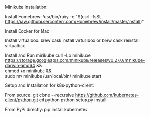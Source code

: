 Minikube Installation:

Install Homebrew:
/usr/bin/ruby -e "$(curl -fsSL https://raw.githubusercontent.com/Homebrew/install/master/install)"

Install Docker for Mac

Install virtualbox:
brew cask install virtualbox
or
brew cask reinstall virtualbox

Install and Run minikube
curl -Lo minikube https://storage.googleapis.com/minikube/releases/v0.27.0/minikube-darwin-amd64 &&\
      chmod +x minikube &&\
      sudo mv minikube /usr/local/bin/
minikube start

Setup and Installation for k8s-python-client:

From source:
git clone --recursive https://github.com/kubernetes-client/python.git
cd python
python setup.py install

From PyPi directly:
pip install kubernetes
